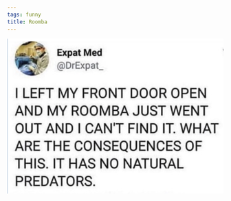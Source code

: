 ```yaml
---
tags: funny
title: Roomba
---
```


![roomba](https://raw.githubusercontent.com/muneer78/muneer78.github.io/master/images/roomba.png)
